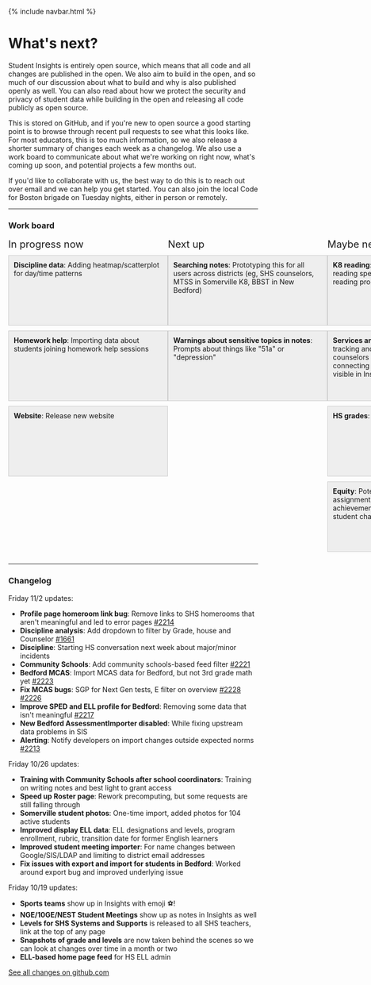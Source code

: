 {% include navbar.html %}

# What's next?
Student Insights is entirely open source, which means that all code and all changes are published in the open.  We also aim to build in the open, and so much of our discussion about what to build and why is also published openly as well.  You can also read about how we protect the security and privacy of student data while building in the open and releasing all code publicly as open source.

This is stored on GitHub, and if you're new to open source a good starting point is to browse through recent pull requests to see what this looks like.  For most educators, this is too much information, so we also release a shorter summary of changes each week as a changelog.  We also use a work board to communicate about what we're working on right now, what's coming up soon, and potential projects a few months out.

If you'd like to collaborate with us, the best way to do this is to reach out over email and we can help you get started.  You can also join the local Code for Boston brigade on Tuesday nights, either in person or remotely.

<style>
.Board {
  display: flex;
}
@media (max-width: 600px) {
  .Board {
    flex-direction: column;
  }
}
@media (min-width: 600px) {
  .Board {
    flex-direction: row;
  }
}


.Board-category {
  flex: 1;
}

.Board-title {
  font-size: 20px;
  margin-bottom: 10px;
}
@media (max-width: 600px) {
  .Board-title {
    margin-top: 20px;
  }
}


.Card {
  display: inline-block;
  background: #eee;
  border: 1px solid #ccc;
  padding: 10px;
  margin-bottom: 10px;
}
@media (max-width: 600px) {
  .Card {
    width: 100%;
    min-height: 120px;
  }
}
@media (min-width: 600px) {
  .Card {
    width: 300px;
    height: 120px;
    overflow-y: scroll;
  }
}


</style>
------------------------
### Work board
<div class="Board">

  <div class="Board-category">
    <div class="Board-title">In progress now</div>
    <div class="Card"><b>Discipline data</b>: Adding heatmap/scatterplot for day/time patterns
    </div>
    <div class="Card"><b>Homework help</b>: Importing data about students joining homework help sessions</div>
    <div class="Card"><b>Website</b>: Release new website</div>
  </div>

  <div class="Board-category">
    <div class="Board-title">Next up</div>
    <div class="Card"><b>Searching notes</b>: Prototyping this for all users across districts (eg, SHS counselors, MTSS in Somerville K8, BBST in New Bedford) </div>
    <div class="Card"><b>Warnings about sensitive topics in notes</b>: Prompts about things like "51a" or "depression"</div>
  </div>

  <div class="Board-category">
    <div class="Board-title">Maybe next month</div>
    <div class="Card"><b>K8 reading</b>: Helping classroom teachers, reading specialists and coaches visualize reading progress on F&P and DIBELS</div>
    <div class="Card"><b>Services and supports</b>: Possibly looking into tracking and showing the services that counselors and K8 SST/MTSS teams are connecting students with, and making that visible in Insights.</div>
    <div class="Card"><b>HS grades</b>: Grade distributions?</div>
    <div class="Card"><b>Equity</b>: Potentially looking at class list assignments, grade 2/3 reading, PowerBI for achievement vs. SGP broken down by student characteristics.</div>
  </div>
</div>

------------------------
### Changelog

Friday 11/2 updates:
- **Profile page homeroom link bug**: Remove links to SHS homerooms that aren't meaningful and led to error pages [#2214](https://github.com/studentinsights/studentinsights/pull/2214)
- **Discipline analysis**: Add dropdown to filter by Grade, house and Counselor [#1661](https://github.com/studentinsights/studentinsights/pull/1661)
- **Discipline**: Starting HS conversation next week about major/minor incidents
- **Community Schools**: Add community schools-based feed filter [#2221](https://github.com/studentinsights/studentinsights/pull/2221)
- **Bedford MCAS**: Import MCAS data for Bedford, but not 3rd grade math yet [#2223](https://github.com/studentinsights/studentinsights/pull/2223)
- **Fix MCAS bugs**: SGP for Next Gen tests, E filter on overview [#2228](https://github.com/studentinsights/studentinsights/pull/2228) [#2226](https://github.com/studentinsights/studentinsights/pull/2226)
- **Improve SPED and ELL profile for Bedford**: Removing some data that isn't meaningful [#2217](https://github.com/studentinsights/studentinsights/pull/2217)
- **New Bedford AssessmentImporter disabled**: While fixing upstream data problems in SIS
- **Alerting**: Notify developers on import changes outside expected norms [#2213](https://github.com/studentinsights/studentinsights/pull/2213)

Friday 10/26 updates:
- **Training with Community Schools after school coordinators**: Training on writing notes and best light to grant access
- **Speed up Roster page**: Rework precomputing, but some requests are still falling through
- **Somerville student photos**: One-time import, added photos for 104 active students
- **Improved display ELL data**: ELL designations and levels, program enrollment, rubric, transition date for former English learners
- **Improved student meeting importer**: For name changes between Google/SIS/LDAP and limiting to district email addresses
- **Fix issues with export and import for students in Bedford**: Worked around export bug and improved underlying issue

Friday 10/19 updates:
- **Sports teams** show up in Insights with emoji ⚽!
- **NGE/10GE/NEST Student Meetings** show up as notes in Insights as well
- **Levels for SHS Systems and Supports** is released to all SHS teachers, link at the top of any page
- **Snapshots of grade and levels** are now taken behind the scenes so we can look at changes over time in a month or two
- **ELL-based home page feed** for HS ELL admin

<a class="btn" href="https://github.com/studentinsights/studentinsights/issues?q=is%3Apr+is%3Aclosed">See all changes on github.com</a>
